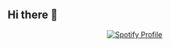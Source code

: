 ## Hi there 👋

<p align="center">
  <a href="https://spotify-github-profile.kittinanx.com/api/view?uid=jo%C3%A3o_pedro*&redirect=true" target="_blank">
    <img src="https://spotify-github-profile.kittinanx.com/api/view?uid=jo%C3%A3o_pedro*&cover_image=true&theme=default&show_offline=false&background_color=121212&interchange=true&bar_color=53b14f&bar_color_cover=false" alt="Spotify Profile" />
  </a>
</p>
